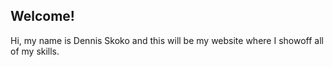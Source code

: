 ## Welcome!
Hi, my name is Dennis Skoko and this will be my website where I showoff all of my skills.
